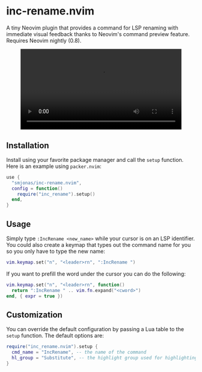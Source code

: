 # inc-rename.nvim

A tiny Neovim plugin that provides a command for LSP renaming with immediate visual
feedback thanks to Neovim's command preview feature. Requires Neovim nightly (0.8).

<div align="center">
<video src="https://user-images.githubusercontent.com/40792180/171936247-9a4af4f8-fcc6-4c0c-a230-5d65339cd29c.mp4" width="85%">
</div>

## Installation
Install using your favorite package manager and call the `setup` function.
Here is an example using `packer.nvim`:
```lua
use {
  "smjonas/inc-rename.nvim",
  config = function()
    require("inc_rename").setup()
  end,
}
```

## Usage
Simply type `:IncRename <new_name>` while your cursor is on an LSP identifier.
You could also create a keymap that types out the command name for you so you only have to
type the new name:
```lua
vim.keymap.set("n", "<leader>rn", ":IncRename ")
```
If you want to prefill the word under the cursor you can do the following:
```lua
vim.keymap.set("n", "<leader>rn", function()
  return ":IncRename " .. vim.fn.expand("<cword>")
end, { expr = true })
```


## Customization
You can override the default configuration by passing a Lua table to the `setup` function.
The default options are:
```lua
require("inc_rename.nvim").setup {
  cmd_name = "IncRename", -- the name of the command
  hl_group = "Substitute", -- the highlight group used for highlighting the identifier's new name
}
```
